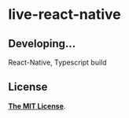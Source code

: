 # live-react-native

## Developing...

React-Native, Typescript build

## License

[**The MIT License**](http://opensource.org/licenses/MIT).

